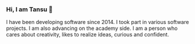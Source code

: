 ### Hi, I am Tansu 👋

I have been developing software since 2014. I took part in various software projects. I am also advancing on the academy side. I am a person who cares about creativity, likes to realize ideas, curious and confident.



